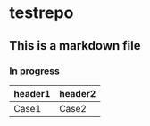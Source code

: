 # testrepo
## This is a markdown file
### In progress
|header1|header2|
|-------|-------|
|Case1| Case2|
